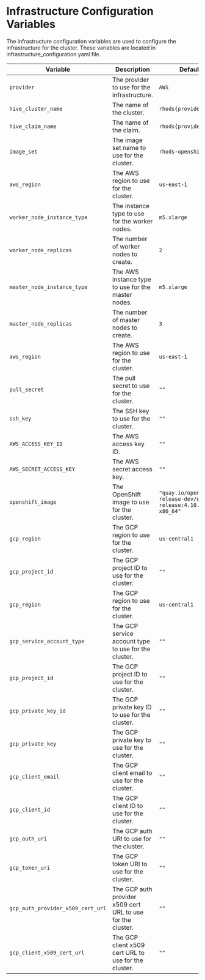 # Infrastructure Configuration Variables

The infrastructure configuration variables are used to configure the infrastructure for the cluster. These variables are located in  infrastructure_configuration.yaml file. 

| Variable | Description | Default | Provider |
| -------- | ----------- | ------- | -------- |
| `provider` | The provider to use for the infrastructure. | `AWS` | `all` |
| `hive_cluster_name` | The name of the cluster. | `rhods{provider}` | `all` |
| `hive_claim_name` | The name of the claim. | `rhods{provider}claim` | `all` |
| `image_set` | The image set name to use for the cluster. | `rhods-openshift` | `all` |
| `aws_region` | The AWS region to use for the cluster. | `us-east-1` | `aws` |
| `worker_node_instance_type` | The instance type to use for the worker nodes. | `m5.xlarge` | `all` |
| `worker_node_replicas` | The number of worker nodes to create. | `2` | `all` |
| `master_node_instance_type` | The AWS instance type to use for the master nodes. | `m5.xlarge` | `all` |
| `master_node_replicas` | The number of master nodes to create. | `3` | `all` |
| `aws_region` | The AWS region to use for the cluster. | `us-east-1` | `aws` |
| `pull_secret` | The pull secret to use for the cluster. | `""` | `all` |
| `ssh_key` | The SSH key to use for the cluster. | `""` | `all` |
| `AWS_ACCESS_KEY_ID` | The AWS access key ID. | `""` | `aws` |
| `AWS_SECRET_ACCESS_KEY` | The AWS secret access key. | `""` | `aws` |
| `openshift_image` | The OpenShift image to use for the cluster. | `"quay.io/openshift-release-dev/ocp-release:4.10.42-x86_64"` | `all` |
| `gcp_region` | The GCP region to use for the cluster. | `us-central1` | `gcp` |
| `gcp_project_id` | The GCP project ID to use for the cluster. | `""` | `gcp` |
| `gcp_region` | The GCP region to use for the cluster. | `us-central1` | `gcp` |
| `gcp_service_account_type` | The GCP service account type to use for the cluster. | `""` | `gcp` |
| `gcp_project_id` | The GCP project ID to use for the cluster. | `""` | `gcp` |
| `gcp_private_key_id` | The GCP private key ID to use for the cluster. | `""` | `gcp` |
| `gcp_private_key` | The GCP private key to use for the cluster. | `""` | `gcp` |
| `gcp_client_email` | The GCP client email to use for the cluster. | `""` | `gcp` |
| `gcp_client_id` | The GCP client ID to use for the cluster. | `""` | `gcp` |
| `gcp_auth_uri` | The GCP auth URI to use for the cluster. | `""` | `gcp` |
| `gcp_token_uri` | The GCP token URI to use for the cluster. | `""` | `gcp` |
| `gcp_auth_provider_x509_cert_url` | The GCP auth provider x509 cert URL to use for the cluster. | `""` | `gcp` |
| `gcp_client_x509_cert_url` | The GCP client x509 cert URL to use for the cluster. | `""` | `gcp` |





